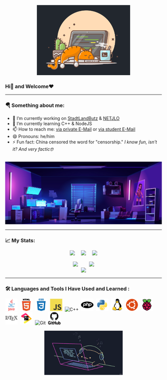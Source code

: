 <div id="header" align="center">
  <img width=300px src="https://github.com/Medox36/Medox36/blob/main/img/cat.png"/>
</div>

### Hi👋 and Welcome❤️

---

### 🪂 **Something about me:** 

- 🔭 I’m currently working on <a href="https://github.com/Medox36/StadtLandButz">StadtLandButz</a> & <a href="https://github.com/Medox36/NETJLO">NETJLO</a>
- 🌱 I’m currently learning C++ & NodeJS
- 📫 How to reach me: <a href="mailto:lorenzo@giuntini.ch">via private E-Mail</a> or <a href="mailto:giuntinil@bzz.ch">via student E-Mail</a>
- 😄 Pronouns: he/him
- ⚡ Fun fact: China censored the word for "censorship." *I know fun, isn't it? And very factic🤓*
<!-- 
- 👯 I’m looking to collaborate on ...
- 🤔 I’m looking for help with ...
- 💬 Ask me about ...
-->
<br>
<div align="center">
  <img src="https://github.com/Medox36/Medox36/blob/main/img/room.jpeg">
</div>

---

### 📈 **My Stats:**
<div align="center">
  <img height=165px src="https://img.freepik.com/free-vector/cartoon-style-nerd-character-design_52683-81717.jpg">
  &nbsp; &nbsp;
  <img height=165px src="https://github-readme-streak-stats.herokuapp.com?user=Medox36&theme=onedark_duo&fire=05E0D8">
  &nbsp; &nbsp;
  <img height=165px src="https://img.freepik.com/free-vector/cartoon-style-nerd-character-design_52683-81718.jpg">
</div>
&nbsp; &nbsp;
<div align="center">
  <img height=135px src="https://github-readme-stats.vercel.app/api?username=Medox36&hide=issues&show_icons=true&theme=onedark&include_all_commits=true&count_private=true&custom_title=Medox36's%20GitHub%20Stats">
  &nbsp; &nbsp; &nbsp; &nbsp;
  <img height=135px src="https://github-readme-stats.vercel.app/api/top-langs/?username=Medox36&layout=compact&theme=onedark&hide=Batchfile&card_width=350&exclude_repo=M150-EBusiness-NDLM">
</div>
<div align="center">
  <img width840px src="https://github.com/Medox36/Medox36/blob/output/github-contribution-grid-snake.svg">
</div>  

---

### :hammer_and_wrench: Languages and Tools I Have Used and Learned :

<div>
  <img src="https://github.com/devicons/devicon/blob/master/icons/java/java-original-wordmark.svg" title="Java" alt="Java" width="40" height="40"/>&nbsp;
  <img src="https://github.com/devicons/devicon/blob/master/icons/html5/html5-original-wordmark.svg" title="HTML5" alt="HTML" width="40" height="40"/>&nbsp;
  <img src="https://github.com/devicons/devicon/blob/master/icons/css3/css3-plain-wordmark.svg"  title="CSS3" alt="CSS" width="40" height="40"/>&nbsp;
  <img src="https://github.com/devicons/devicon/blob/master/icons/javascript/javascript-original.svg" title="JavaScript" alt="JavaScript" width="40" height="40"/>&nbsp;
  <img src="https://cdn.jsdelivr.net/gh/devicons/devicon/icons/cplusplus/cplusplus-original.svg" title="C++" alt="C++" width="40" height="40"/>&nbsp;
  <img src="https://github.com/devicons/devicon/blob/master/icons/php/php-plain.svg" title="PHP" alt="PHP" width="40" height="40"/>&nbsp;
  <img src="https://github.com/devicons/devicon/blob/master/icons/python/python-original.svg" title="Python" alt="Python" width="40" height="40"/>&nbsp;
  <img src="https://github.com/devicons/devicon/blob/master/icons/linux/linux-original.svg" title="Linux" alt="Linux" width="40" height="40"/>&nbsp;
  <img src="https://github.com/devicons/devicon/blob/master/icons/ubuntu/ubuntu-plain.svg" title="Ubuntu" alt="Ubuntu" width="40" height="40"/>&nbsp;
  <img src="https://github.com/devicons/devicon/blob/master/icons/raspberrypi/raspberrypi-original.svg" title="RaspberryPi" alt="RaspberryPi" width="40" height="40"/>&nbsp;
  <img src="https://github.com/devicons/devicon/blob/master/icons/latex/latex-original.svg" title="Latex" alt="Latex" width="40" height="40"/>&nbsp;
  <img src="https://github.com/devicons/devicon/blob/master/icons/jetbrains/jetbrains-original.svg" title="JetBrains" alt="JetBrains" width="40" height="40"/>&nbsp;
  <img src="https://cdn.jsdelivr.net/gh/devicons/devicon/icons/git/git-original.svg" title="Git" alt="Git" width="40" height="40"/>&nbsp;
  <img src="https://github.com/devicons/devicon/blob/master/icons/github/github-original-wordmark.svg" title="GitHub" alt="GitHub" width="40" height="40"/>&nbsp;
</div>
&nbsp;
<div align="center">
  <img width=50% src="https://github.com/Medox36/Medox36/blob/main/img/codingcat.gif">
</div>
